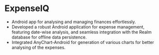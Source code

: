 # ExpenseIQ
* Android app for analysing and managing finances effortlessly.
* Developed a robust Android application for expense management, featuring date-wise analysis, and seamless integration with the Realm database for offline data persistence.
* Integrated AnyChart-Android for generation of various charts for better analysing of the expenses.

